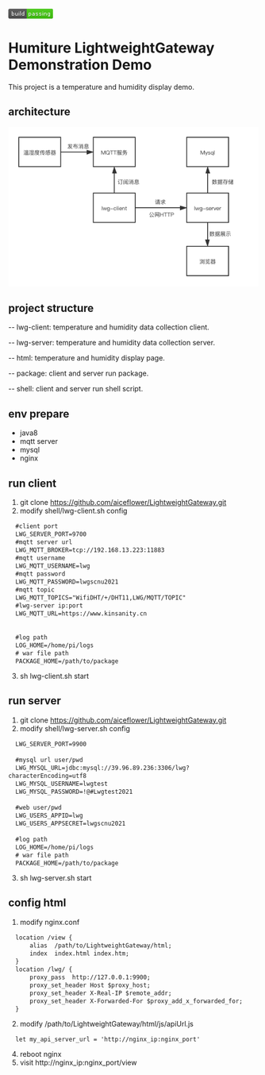 [![Build Status](https://raw.githubusercontent.com/aiceflower/assets/master/img/build-passing.png)](https://www.kinsanity.cn/view)

# Humiture LightweightGateway Demonstration Demo
  This project is a temperature and humidity display demo.

## architecture
  [![Build Status](https://raw.githubusercontent.com/aiceflower/assets/master/img/lwg/ht_arch.png)](https://www.kinsanity.cn/view)
## project structure
  -- lwg-client: temperature and humidity data collection client.
  
  -- lwg-server: temperature and humidity data collection server.
  
  -- html: temperature and humidity display page.
  
  -- package: client and server run package.
  
  -- shell: client and server run shell script.
  
## env prepare
  - java8
  - mqtt server
  - mysql 
  - nginx

## run client
1. git clone https://github.com/aiceflower/LightweightGateway.git
2. modify shell/lwg-client.sh config
```shell
  #client port
  LWG_SERVER_PORT=9700
  #mqtt server url
  LWG_MQTT_BROKER=tcp://192.168.13.223:11883
  #mqtt username
  LWG_MQTT_USERNAME=lwg
  #mqtt password
  LWG_MQTT_PASSWORD=lwgscnu2021
  #mqtt topic
  LWG_MQTT_TOPICS="WifiDHT/+/DHT11,LWG/MQTT/TOPIC"
  #lwg-server ip:port
  LWG_MQTT_URL=https://www.kinsanity.cn

 
  #log path
  LOG_HOME=/home/pi/logs
  # war file path
  PACKAGE_HOME=/path/to/package
```
3. sh lwg-client.sh start


## run server
1. git clone https://github.com/aiceflower/LightweightGateway.git
2. modify shell/lwg-server.sh config
```shell
  LWG_SERVER_PORT=9900

  #mysql url user/pwd
  LWG_MYSQL_URL=jdbc:mysql://39.96.89.236:3306/lwg?characterEncoding=utf8
  LWG_MYSQL_USERNAME=lwgtest
  LWG_MYSQL_PASSWORD=!@#Lwgtest2021

  #web user/pwd
  LWG_USERS_APPID=lwg
  LWG_USERS_APPSECRET=lwgscnu2021

  #log path
  LOG_HOME=/home/pi/logs
  # war file path
  PACKAGE_HOME=/path/to/package
```
3. sh lwg-server.sh start

## config html
1. modify nginx.conf
```
  location /view {
      alias  /path/to/LightweightGateway/html;
      index  index.html index.htm;
  }
  location /lwg/ {
      proxy_pass  http://127.0.0.1:9900; 
      proxy_set_header Host $proxy_host; 
      proxy_set_header X-Real-IP $remote_addr;
      proxy_set_header X-Forwarded-For $proxy_add_x_forwarded_for;
  }
```
2. modify /path/to/LightweightGateway/html/js/apiUrl.js 
```
  let my_api_server_url = 'http://nginx_ip:nginx_port'
```
4. reboot nginx
5. visit http://nginx_ip:nginx_port/view



